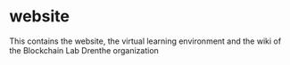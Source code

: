 # website
This contains the website, the virtual learning environment and the wiki of the Blockchain Lab Drenthe organization
